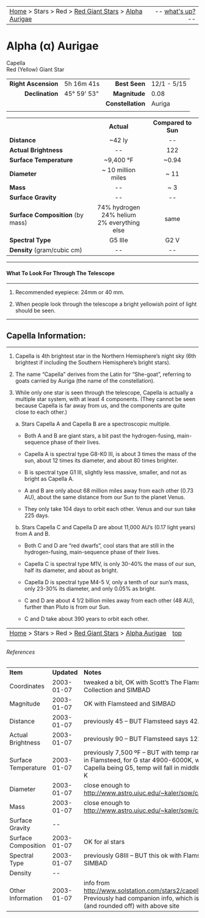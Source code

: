 <script>
	var objectName ="Capella"
	var objectDesc ="Alpha Aurigae<br/>Red (Yellow) Giant Star"
	var objectImage=""
</script>

|    |    |
|:---|---:|
|[Home](/notes/#object-notes) > Stars > Red > [Red Giant Stars](../!red-giant-stars) > [Alpha Aurigae](#alpha-aurigae)|  -- <a href="" onclick="window.open('/img/whats-up.html?name='+objectName+'&desc='+objectDesc+'&image='+objectImage, 'Whats-Up', 'fullscreen=1,toolbar=0,location=0,menubar=0,scrollbars=0,status=0,titlebar=0'); return false;">what's up?</a> -- |

# Alpha (&alpha;) Aurigae
Capella<br/>
Red (Yellow) Giant Star

|   |   |   |   |
|--:|:--|--:|:--|
|**Right Ascension**|5h 16m 41s|**Best Seen**| 12/1 - 5/15 |
|**Declination**|45&deg; 59' 53"|**Magnitude**| 0.08 |
|  |  |**Constellation**|Auriga|
|  |  |  |


|  |  |  |
|--|:--:|:--:|
|  |**Actual**|**Compared to Sun**|
|**Distance**| ~42 ly | -- |
|**Actual Brightness**| -- | 122 |
|**Surface Temperature**| ~9,400 &deg;F| ~0.94 |
|**Diameter**| ~ 10 million miles | ~ 11 |
|**Mass**|--| ~ 3 |
|**Surface Gravity**|--|--|
|**Surface Composition** (by mass)|74% hydrogen<br>24% helium<br>2% everything else|same|
|**Spectral Type**| G5 IIIe | G2 V |
|**Density** (gram/cubic cm)|--|--|

---
#### What To Look For Through The Telescope
---

1.  Recommended eyepiece: 24mm or 40 mm.

1.  When people look through the telescope a bright yellowish point of light should be seen.

---
## Capella Information:
---

1.  Capella is 4th brightest star in the Northern Hemisphere’s night sky (6th brightest if including the Southern Hemisphere’s bright stars).

1.  The name “Capella” derives from the Latin for “She-goat”, referring to goats carried by Auriga (the name of the constellation).
 
1.  While only one star is seen through the telescope, Capella is actually a multiple star system, with at least 4 components.  (They cannot be seen because Capella is far away from us, and the components are quite close to each other.)

    a.  Stars Capella A and Capella B are a spectroscopic multiple.

      * Both A and B are giant stars, a bit past the hydrogen-fusing, main-sequence phase of their lives.

      * Capella A is spectral type G8-K0 III, is about 3 times the mass of the sun, about 12 times its diameter, and about 80 times brighter.

      * B is spectral type G1 III, slightly less massive, smaller, and not as bright as Capella A.

      * A and B are only about 68 million miles away from each other (0.73 AU), about the same distance from our Sun to the planet Venus.

      * They only take 104 days to orbit each other.  Venus and our sun take 225 days.

    b.	Stars Capella C and Capella D are about 11,000 AU’s (0.17 light years) from A and B.

      * Both C and D are “red dwarfs”, cool stars that are still in the hydrogen-fusing, main-sequence phase of their lives.

      * Capella C is spectral type M1V, is only 30-40% the mass of our sun, half its diameter, and about as bright.

      * Capella D is spectral type M4-5 V, only a tenth of our sun’s mass, only 23-30% its diameter, and only 0.05% as bright.

      * C and D are about 4 1/2 billion miles away from each other (48 AU),  further than Pluto is from our Sun.

      * C and D take about 390 years to orbit each other.


|    |    |
|:---|---:|
|[Home](/notes/#object-notes) > Stars > Red > [Red Giant Stars](../!red-giant-stars) > [Alpha Aurigae](#alpha-aurigae) | [top](#alpha-aurigae) |
|    |    |


###### References

|   |   |   |
|---|---|---|
|**Item**|**Updated**|**Notes**| 
|Coordinates|2003-01-07|tweaked a bit, OK with Scott’s The Flamsteed Collection and SIMBAD|
|Magnitude|2003-01-07|OK with Flamsteed and SIMBAD|
|Distance|2003-01-07|previously 45 – BUT Flamsteed says 42.2|
|Actual Brightness|2003-01-07|previously 90 – BUT Flamsteed says 122|
|Surface Temperature|2003-01-07|previously 7,500 ºF – BUT with temp range given in Flamsteed, for G star 4900-6000K, with Capella being G5, temp will fall in middle, at 5450 K|
|Diameter|2003-01-07|close enough to <http://www.astro.uiuc.edu/~kaler/sow/capella.html>|
|Mass|2003-01-07|close enough to <http://www.astro.uiuc.edu/~kaler/sow/capella.html>|
|Surface Gravity| -- |   |
|Surface Composition|2003-01-07|OK for al stars|
|Spectral Type|2003-01-07|previously G8III – BUT this ok with Flamsteed and SIMBAD|
|Density| -- |   |
|Other Information|2003-01-07|info from <http://www.solstation.com/stars2/capella4.htm><br/>Previously had companion info, which is updated (and rounded off) with above site|

